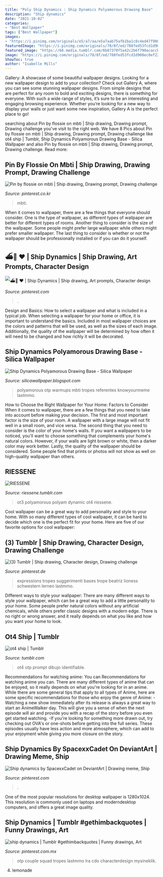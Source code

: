 ```yaml
---
title: "Poly Ship Dynamics : Ship Dynamics Polyamorous Drawing Base"
description: "Ship dynamics"
date: "2021-10-02"
categories:
- "Best Wallpaper"
tags: ["Best Wallpaper"]
images:
- "https://i.pinimg.com/originals/e5/a7/aa/e5a7aab75afb1ba1c8c4ed47f908ed22.png"
featuredImage: "https://i.pinimg.com/originals/78/8f/ed/788fed53fcd1d908ec8ef22fd467942e.png"
featured_image: "https://66.media.tumblr.com/6b87370f5a42c2b6f790acaccb002e3c/tumblr_pq47vxSLWq1vzyyjho1_1280.png"
image: "https://i.pinimg.com/originals/78/8f/ed/788fed53fcd1d908ec8ef22fd467942e.png"
ShowToc: true
author: "Isabelle Mills"
---
```



Gallery: A showcase of some beautiful wallpaper designs.
Looking for a new wallpaper design to add to your collection? Check out Gallery A, where you can see some stunning wallpaper designs. From simple designs that are perfect for any room to bold and exciting designs, there is something for everyone. With such a wide range of styles, it’s sure to be an interesting and engaging browsing experience. Whether you’re looking for a new way to display your walls or just want some new inspiration, Gallery A is the perfect place to go!
		
		
		
		
		
		
		
	

		
searching about Pin by flossie on mbti | Ship drawing, Drawing prompt, Drawing challenge you've visit to the right web. We have 8 Pics about Pin by flossie on mbti | Ship drawing, Drawing prompt, Drawing challenge like ot4 ship | Tumblr, Ship Dynamics Polyamorous Drawing Base - Silica Wallpaper and also Pin by flossie on mbti | Ship drawing, Drawing prompt, Drawing challenge. Read more:
		
    
## Pin By Flossie On Mbti | Ship Drawing, Drawing Prompt, Drawing Challenge

<img loading=lazy src="https://i.pinimg.com/originals/a7/3b/66/a73b660127a798b9b0fd05ea09a94fad.jpg" onerror="this.onerror=null;this.src='https://tse3.mm.bing.net/th?id=OIP.1gKY_-R3HSK1Uy8mdpD7dgHaJQ&amp;pid=15.1';" alt="Pin by flossie on mbti | Ship drawing, Drawing prompt, Drawing challenge">

_Source: pinterest.co.kr_

>mbti. 

	

When it comes to wallpaper, there are a few things that everyone should consider. One is the type of wallpaper, as different types of wallpaper are better for different types of rooms. Another thing to consider is the size of the wallpaper. Some people might prefer large wallpaper while others might prefer smaller wallpaper. The last thing to consider is whether or not the wallpaper should be professionally installed or if you can do it yourself.

    
## ⛴️🚢 ♥ | Ship Dynamics | Ship Drawing, Art Prompts, Character Design

<img loading=lazy src="https://i.pinimg.com/originals/78/8f/ed/788fed53fcd1d908ec8ef22fd467942e.png" onerror="this.onerror=null;this.src='https://tse3.mm.bing.net/th?id=OIP.2LxiMVN-L2fZ976XMvesOgHaHa&amp;pid=15.1';" alt="⛴️🚢 ♥ | Ship Dynamics | Ship drawing, Art prompts, Character design">

_Source: pinterest.com_

>. 

	

Design and Basics: How to select a wallpaper and what is included in a typical job.
When selecting a wallpaper for your home or office, it is important to understand the basics. Included in most wallpaper choices are the colors and patterns that will be used, as well as the sizes of each image. Additionally, the quality of the wallpaper will be determined by how often it will need to be changed and how richly it will be decorated.

    
## Ship Dynamics Polyamorous Drawing Base - Silica Wallpaper

<img loading=lazy src="https://i.pinimg.com/originals/fb/a0/dd/fba0dddb708df74acffe4220bb681def.jpg" onerror="this.onerror=null;this.src='https://tse4.mm.bing.net/th?id=OIP.MUEnKoLZjo5jQjgJqw5kbgHaF7&amp;pid=15.1';" alt="Ship Dynamics Polyamorous Drawing Base - Silica Wallpaper">

_Source: silicawallpaper.blogspot.com_

>polyamorous otp warmups mbti tropes referentes knowyourmeme lastmmo. 

	

How to Choose the Right Wallpaper for Your Home: Factors to Consider
When it comes to wallpaper, there are a few things that you need to take into account before making your decision. The first and most important factor is the size of your room. A wallpaper with a large image will not fit well in a small room, and vice versa. 
The second thing that you need to consider is the color of your home's walls. If you want a wallpapers to be noticed, you'll want to choose something that complements your home's natural colors. However, if your walls are light brown or white, then a darker color may work better. 
Lastly, the quality of the wallpaper should be considered. Some people find that prints or photos will not show as well on high-quality wallpaper than others.

    
## RIESSENE

<img loading=lazy src="https://64.media.tumblr.com/fdb68d8d7e80388caeae8b28573d9224/e8b6bf63a7de61fa-82/s1280x1920/0cf1210d1a55320db4575ed6b908fc7602ac5f65.png" onerror="this.onerror=null;this.src='https://tse1.mm.bing.net/th?id=OIP.NKruFuq2snN9ovVtZJn3XQHaKU&amp;pid=15.1';" alt="RIESSENE">

_Source: riessene.tumblr.com_

>ot3 polyamorous polyam dynamic ot4 riessene. 

	

Cool wallpaper can be a great way to add personality and style to your home. With so many different types of cool wallpaper, it can be hard to decide which one is the perfect fit for your home. Here are five of our favorite options for cool wallpaper: 

    
## (3) Tumblr | Ship Drawing, Character Design, Drawing Challenge

<img loading=lazy src="https://i.pinimg.com/originals/e5/a7/aa/e5a7aab75afb1ba1c8c4ed47f908ed22.png" onerror="this.onerror=null;this.src='https://tse3.mm.bing.net/th?id=OIP.tMAcg5ZUSDhiEAXbBLVrfQHaJ4&amp;pid=15.1';" alt="(3) Tumblr | Ship drawing, Character design, Drawing challenge">

_Source: pinterest.de_

>expressions tropes suggerimenti bases trope beatriz lioness schwestern lernen lastmmo. 

	

Different ways to style your wallpaper:
There are many different ways to style your wallpaper, which can be a great way to add a little personality to your home. Some people prefer natural colors without any artificial chemicals, while others prefer classic designs with a modern edge. There is no right or wrong answer, and it really depends on what you like and how you want your home to look.

    
## Ot4 Ship | Tumblr

<img loading=lazy src="https://66.media.tumblr.com/6b87370f5a42c2b6f790acaccb002e3c/tumblr_pq47vxSLWq1vzyyjho1_1280.png" onerror="this.onerror=null;this.src='https://tse3.mm.bing.net/th?id=OIP.osDl-sN5gmzO3sxyWPlMxwHaIM&amp;pid=15.1';" alt="ot4 ship | Tumblr">

_Source: tumblr.com_

>ot4 otp prompt dibujo identifiable. 

	

Recommendations for watching anime: You can
Recommendations for watching anime you can. There are many different types of anime that can be enjoyed, so it really depends on what you're looking for in an anime. While there are some general tips that apply to all types of Anime, here are some specific recommendations for those who enjoy the genre of Anime: 
-Watching a new show immediately after its release is always a great way to start an AnimeWalker day. This will give you a sense of when the next episode will air and provide you with a recap of the story before you even get started watching. 
-If you're looking for something more drawn out, try checking out OVA's or one-shots before getting into the full series. These episodes usually have less action and more atmosphere, which can add to your enjoyment while giving you more closure on the story.

    
## Ship Dynamics By SpacexxCadet On DeviantArt | Drawing Meme, Ship

<img loading=lazy src="https://i.pinimg.com/736x/06/32/d2/0632d2450a754a7dcb9fbdace9823d64.jpg" onerror="this.onerror=null;this.src='https://tse1.mm.bing.net/th?id=OIP.kbs3k9vi8aNDMPefwKCQUgHaJ4&amp;pid=15.1';" alt="Ship dynamics by SpacexxCadet on DeviantArt | Drawing meme, Ship">

_Source: pinterest.com_

>. 

	

One of the most popular resolutions for desktop wallpaper is 1280x1024. This resolution is commonly used on laptops and moderndesktop computers, and offers a great image quality.

    
## Ship Dynamics | Tumblr #gethimbackquotes | Funny Drawings, Art

<img loading=lazy src="https://i.pinimg.com/originals/21/7f/6d/217f6d490ba4407bb616272071686198.png" onerror="this.onerror=null;this.src='https://tse3.mm.bing.net/th?id=OIP.IX9tSQukQHu2FicgcWhhmAHaFD&amp;pid=15.1';" alt="ship dynamics | Tumblr #gethimbackquotes | Funny drawings, Art">

_Source: pinterest.com.mx_

>otp couple squad tropes lastmmo lra cdo characterdesign mysineklik. 

	

4. lemonade 

